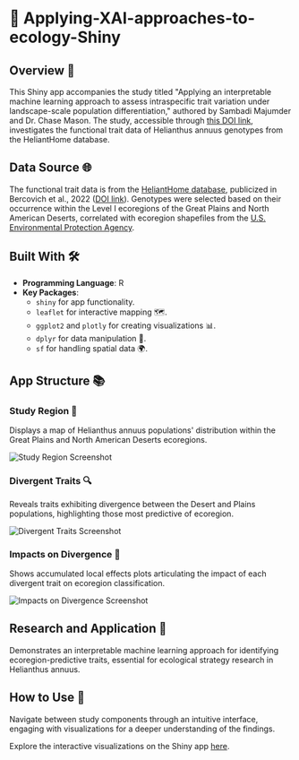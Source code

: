 # 🌱 Applying-XAI-approaches-to-ecology-Shiny

## Overview 📜
This Shiny app accompanies the study titled "Applying an interpretable machine learning approach to assess intraspecific trait variation under landscape-scale population differentiation," authored by Sambadi Majumder and Dr. Chase Mason. The study, accessible through [this DOI link](https://doi.org/10.1101/2023.04.07.536012), investigates the functional trait data of Helianthus annuus genotypes from the HeliantHome database.

## Data Source 🌐
The functional trait data is from the [HeliantHome database](http://www.helianthome.org/), publicized in Bercovich et al., 2022 ([DOI link](https://doi.org/10.1038/s41597-022-01842-0)). Genotypes were selected based on their occurrence within the Level I ecoregions of the Great Plains and North American Deserts, correlated with ecoregion shapefiles from the [U.S. Environmental Protection Agency](https://www.epa.gov/eco-research/ecoregions-north-america).

## Built With 🛠️
- **Programming Language**: R
- **Key Packages**:
  - `shiny` for app functionality.
  - `leaflet` for interactive mapping 🗺️.
  - `ggplot2` and `plotly` for creating visualizations 📊.
  - `dplyr` for data manipulation 🔨.
  - `sf` for handling spatial data 🌍.

## App Structure 📚
### Study Region 📍
Displays a map of Helianthus annuus populations' distribution within the Great Plains and North American Deserts ecoregions.

![Study Region Screenshot](path_to_study_region_screenshot.png)

### Divergent Traits 🔍
Reveals traits exhibiting divergence between the Desert and Plains populations, highlighting those most predictive of ecoregion.

![Divergent Traits Screenshot](path_to_divergent_traits_screenshot.png)

### Impacts on Divergence 🔬
Shows accumulated local effects plots articulating the impact of each divergent trait on ecoregion classification.

![Impacts on Divergence Screenshot](path_to_impacts_on_divergence_screenshot.png)

## Research and Application 🧬
Demonstrates an interpretable machine learning approach for identifying ecoregion-predictive traits, essential for ecological strategy research in Helianthus annuus.

## How to Use 🤔
Navigate between study components through an intuitive interface, engaging with visualizations for a deeper understanding of the findings.

Explore the interactive visualizations on the Shiny app [here](https://sammajumder.shinyapps.io/TraitDivergenceIntraSpecific/).
